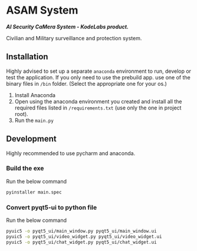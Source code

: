 # ASAM System
___*AI Security CaMera System*_ - _*KodeLabs product.*___

Civilian and Military surveillance and protection system.

## Installation

Highly advised to set up a separate `anaconda` environment to run, develop or test the application. If you only need to use the prebuild app. use one of the binary files in `/bin` folder. (Select the appropriate one for your os.)

1. Install Anaconda
2. Open using the anaconda environment you created and install all the required files listed in `/requirements.txt` (use only the one in project root).
3. Run the `main.py`

## Development

Highly recommended to use pycharm and anaconda.

### Build the exe 

Run the below command

```bash
pyinstaller main.spec
```

### Convert pyqt5-ui to python file

Run the below command

```bash
pyuic5 -o pyqt5_ui/main_window.py pyqt5_ui/main_window.ui
pyuic5 -o pyqt5_ui/video_widget.py pyqt5_ui/video_widget.ui
pyuic5 -o pyqt5_ui/chat_widget.py pyqt5_ui/chat_widget.ui
```
